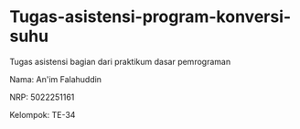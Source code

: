 # Tugas-asistensi-program-konversi-suhu

Tugas asistensi bagian dari praktikum dasar pemrograman

Nama: An'im Falahuddin

NRP: 5022251161

Kelompok: TE-34
